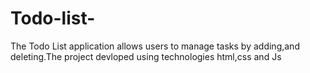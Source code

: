 # Todo-list-
The Todo List application allows users to manage tasks by adding,and deleting.The project devloped using technologies html,css and Js
